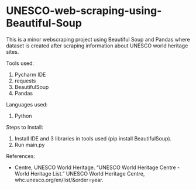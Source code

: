 # UNESCO-web-scraping-using-Beautiful-Soup
This is a minor webscraping project using Beautiful Soup and Pandas where dataset is created after scraping information about UNESCO world heritage sites.

Tools used:
1. Pycharm IDE
2. requests
3. BeautifulSoup
4. Pandas

Languages used:
1. Python

Steps to Install:
1. Install IDE and 3 libraries in tools used (pip install BeautifulSoup).
2. Run main.py

References:
- Centre, UNESCO World Heritage. “UNESCO World Heritage Centre - World Heritage List.” UNESCO World Heritage Centre, whc.unesco.org/en/list/&order=year.
